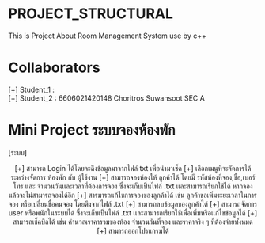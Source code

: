# PROJECT_STRUCTURAL
This is Project About Room Management System
use by c++ 

# Collaborators
[+] Student_1 :  <br>
[+] Student_2 : 6606021420148 Choritros Suwansoot SEC A 


# Mini Project ระบบจองห้องพัก
[ระบบ]

<p align="center">
[+] สามารถ Login ได้โดยจะดึงข้อมูลมาจากไฟล์ txt เพื่อนำมาเช็ค 
[+] เลือกเมนูที่จะจัดการได้ ระหว่างจัดการ ห้องพัก กับ ผู้ใช้งาน
[+] สามารถจองห้องให้ ลูกค้าได้ โดยมี รหัสห้องที่จอง,ชื่อ,เบอร์โทร และ จำนวนวันเเละเวลาที่ต้องการจอง ซึ่งจะเก็บเป็นไฟล์ .txt เเละสามารถเรียกใช้ได้ หากจองแล้วจะไม่สามารถจองได้อีก
[+] สารมารถแก้ไขการจองของลูกค้าได้ เช่น ลูกค้าขอเพิ่มระยะเวลาในการจอง หรือเปลี่ยนชื่อคนจอง โดยดึงจากไฟล์ .txt
[+] สามารถลบข้อมูลของลูกค้าได้
[+] สามารถจัดการ user หรือพนักในระบบได้ ซึ่งจะเก็บเป็นไฟล์ .txt เเละสามารถเรียกใช้เพื่อเพิ่มหรือเเก้ไขข้อมูลได้
[+] สามารถเช็คบิลได้ เช่น คำนวณราคารวมของห้อง จำนวนวันที่จอง และราคาจริง ๆ ที่ต้องจ่ายทั้งหมด
[+] สามารถออกโปรแกรมได้
</p>
